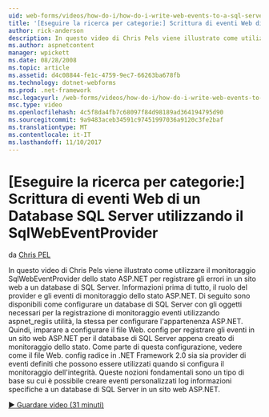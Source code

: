 ```yaml
---
uid: web-forms/videos/how-do-i/how-do-i-write-web-events-to-a-sql-server-database-using-the-sqlwebeventprovider
title: '[Eseguire la ricerca per categorie:] Scrittura di eventi Web di un Database di SQL Server utilizzando il SqlWebEventProvider | Documenti Microsoft'
author: rick-anderson
description: In questo video di Chris Pels viene illustrato come utilizzare il monitoraggio SqlWebEventProvider dello stato ASP.NET per registrare gli errori in un sito web a un database di SQL Server. Primo, Cancella...
ms.author: aspnetcontent
manager: wpickett
ms.date: 08/28/2008
ms.topic: article
ms.assetid: d4c08844-fe1c-4759-9ec7-66263ba678fb
ms.technology: dotnet-webforms
ms.prod: .net-framework
msc.legacyurl: /web-forms/videos/how-do-i/how-do-i-write-web-events-to-a-sql-server-database-using-the-sqlwebeventprovider
msc.type: video
ms.openlocfilehash: 4c5f8da4fb7c68097f84d98189ad364194795d90
ms.sourcegitcommit: 9a9483aceb34591c97451997036a9120c3fe2baf
ms.translationtype: MT
ms.contentlocale: it-IT
ms.lasthandoff: 11/10/2017
---
```

<a name="how-do-i-write-web-events-to-a-sql-server-database-using-the-sqlwebeventprovider"></a>[Eseguire la ricerca per categorie:] Scrittura di eventi Web di un Database SQL Server utilizzando il SqlWebEventProvider
====================
da [Chris PEL](https://twitter.com/chrispels)

In questo video di Chris Pels viene illustrato come utilizzare il monitoraggio SqlWebEventProvider dello stato ASP.NET per registrare gli errori in un sito web a un database di SQL Server. Informazioni prima di tutto, il ruolo del provider e gli eventi di monitoraggio dello stato ASP.NET. Di seguito sono disponibili come configurare un database di SQL Server con gli oggetti necessari per la registrazione di monitoraggio eventi utilizzando aspnet\_regiis utilità, la stessa per configurare l'appartenenza ASP.NET. Quindi, imparare a configurare il file Web. config per registrare gli eventi in un sito web ASP.NET per il database di SQL Server appena creato di monitoraggio dello stato. Come parte di questa configurazione, vedere come il file Web. config radice in .NET Framework 2.0 sia sia provider di eventi definiti che possono essere utilizzati quando si configura il monitoraggio dell'integrità. Queste nozioni fondamentali sono un tipo di base su cui è possibile creare eventi personalizzati log informazioni specifiche a un database di SQL Server in un sito web ASP.NET.

[&#9654; Guardare video (31 minuti)](https://channel9.msdn.com/Blogs/ASP-NET-Site-Videos/how-do-i-write-web-events-to-a-sql-server-database-using-the-sqlwebeventprovider)
